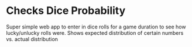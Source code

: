 # Checks Dice Probability

Super simple web app to enter in dice rolls for a game duration to see how lucky/unlucky rolls were.
Shows expected distribution of certain numbers vs. actual distribution

